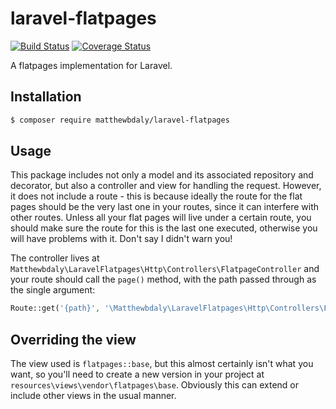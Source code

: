 # laravel-flatpages

[![Build Status](https://travis-ci.org/matthewbdaly/laravel-flatpages.svg?branch=master)](https://travis-ci.org/matthewbdaly/laravel-flatpages)
[![Coverage Status](https://coveralls.io/repos/github/matthewbdaly/laravel-flatpages/badge.svg?branch=master)](https://coveralls.io/github/matthewbdaly/laravel-flatpages?branch=master)

A flatpages implementation for Laravel.

Installation
------------

```bash
$ composer require matthewbdaly/laravel-flatpages
```

Usage
-----

This package includes not only a model and its associated repository and decorator, but also a controller and view for handling the request. However, it does not include a route - this is because ideally the route for the flat pages should be the very last one in your routes, since it can interfere with other routes. Unless all your flat pages will live under a certain route, you should make sure the route for this is the last one executed, otherwise you will have problems with it. Don't say I didn't warn you!

The controller lives at `Matthewbdaly\LaravelFlatpages\Http\Controllers\FlatpageController` and your route should call the `page()` method, with the path passed through as the single argument:

```php
Route::get('{path}', '\Matthewbdaly\LaravelFlatpages\Http\Controllers\FlatpageController@page');
```

Overriding the view
-------------------

The view used is `flatpages::base`, but this almost certainly isn't what you want, so you'll need to create a new version in your project at `resources\views\vendor\flatpages\base`. Obviously this can extend or include other views in the usual manner.
